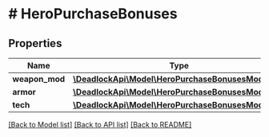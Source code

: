 # # HeroPurchaseBonuses

## Properties

Name | Type | Description | Notes
------------ | ------------- | ------------- | -------------
**weapon_mod** | [**\DeadlockApi\Model\HeroPurchaseBonusesModifier[]**](HeroPurchaseBonusesModifier.md) |  |
**armor** | [**\DeadlockApi\Model\HeroPurchaseBonusesModifier[]**](HeroPurchaseBonusesModifier.md) |  |
**tech** | [**\DeadlockApi\Model\HeroPurchaseBonusesModifier[]**](HeroPurchaseBonusesModifier.md) |  |

[[Back to Model list]](../../README.md#models) [[Back to API list]](../../README.md#endpoints) [[Back to README]](../../README.md)
